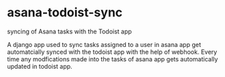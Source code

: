 # asana-todoist-sync
syncing of Asana tasks with the Todoist app

A django app used to sync tasks assigned to a user in asana app get automatcially synced with the todoist app with the help of webhook.
Every time any modfications made into the tasks of asana app  gets automatically updated in todoist app.
